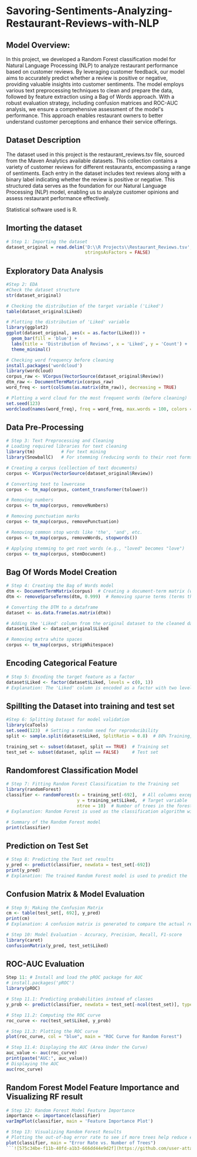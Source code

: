 # Savoring-Sentiments-Analyzing-Restaurant-Reviews-with-NLP

## Model Overview:

In this project, we developed a Random Forest classification model for Natural Language Processing (NLP) to analyze restaurant performance based on customer reviews. By leveraging customer feedback, our model aims to accurately predict whether a review is positive or negative, providing valuable insights into customer sentiments. The model employs various text preprocessing techniques to clean and prepare the data, followed by feature extraction using a Bag of Words approach. With a robust evaluation strategy, including confusion matrices and ROC-AUC analysis, we ensure a comprehensive assessment of the model's performance. This approach enables restaurant owners to better understand customer perceptions and enhance their service offerings.

## Dataset Description

The dataset used in this project is the restaurant_reviews.tsv file, sourced from the Maven Analytics available datasets. This collection contains a variety of customer reviews for different restaurants, encompassing a range of sentiments. Each entry in the dataset includes text reviews along with a binary label indicating whether the review is positive or negative. This structured data serves as the foundation for our Natural Language Processing (NLP) model, enabling us to analyze customer opinions and assess restaurant performance effectively.

Statistical software used is R.

## Imorting the dataset
```R
# Step 1: Importing the dataset
dataset_original = read.delim('D:\\R Projects\\Restaurant_Reviews.tsv', quote = '', 
                              stringsAsFactors = FALSE)
```
## Exploratory Data Analysis
```R
#Step 2: EDA
#Check the dataset structure
str(dataset_original)

# Checking the distribution of the target variable ('Liked')
table(dataset_original$Liked)

# Plotting the distribution of 'Liked' variable
library(ggplot2)
ggplot(dataset_original, aes(x = as.factor(Liked))) +
  geom_bar(fill = 'blue') +
  labs(title = 'Distribution of Reviews', x = 'Liked', y = 'Count') +
  theme_minimal()

# Checking word frequency before cleaning
install.packages('wordcloud')
library(wordcloud)
corpus_raw <- VCorpus(VectorSource(dataset_original$Review))
dtm_raw <- DocumentTermMatrix(corpus_raw)
word_freq <- sort(colSums(as.matrix(dtm_raw)), decreasing = TRUE)

# Plotting a word cloud for the most frequent words (before cleaning)
set.seed(123)
wordcloud(names(word_freq), freq = word_freq, max.words = 100, colors = brewer.pal(8, 'Dark2'))
```

## Data Pre-Processing
```R
# Step 3: Text Preprocessing and Cleaning
# Loading required libraries for text cleaning
library(tm)          # For text mining
library(SnowballC)   # For stemming (reducing words to their root forms)

# Creating a corpus (collection of text documents)
corpus <- VCorpus(VectorSource(dataset_original$Review))

# Converting text to lowercase
corpus <- tm_map(corpus, content_transformer(tolower))

# Removing numbers
corpus <- tm_map(corpus, removeNumbers)

# Removing punctuation marks
corpus <- tm_map(corpus, removePunctuation)

# Removing common stop words like 'the', 'and', etc.
corpus <- tm_map(corpus, removeWords, stopwords())

# Applying stemming to get root words (e.g., "loved" becomes "love")
corpus <- tm_map(corpus, stemDocument)
```
## Bag Of Words Model Creation 
```R
# Step 4: Creating the Bag of Words model
dtm <- DocumentTermMatrix(corpus)  # Creating a document-term matrix (word frequency table)
dtm <- removeSparseTerms(dtm, 0.999)  # Removing sparse terms (terms that appear in very few documents)

# Converting the DTM to a dataframe
dataset <- as.data.frame(as.matrix(dtm))

# Adding the 'Liked' column from the original dataset to the cleaned data
dataset$Liked <- dataset_original$Liked

# Removing extra white spaces
corpus <- tm_map(corpus, stripWhitespace)
```
## Encoding Categorical Feature
```R
# Step 5: Encoding the target feature as a factor
dataset$Liked <- factor(dataset$Liked, levels = c(0, 1))
# Explanation: The 'Liked' column is encoded as a factor with two levels: 0 (negative review) and 1 (positive review).
```

## Spillting the Dataset into training and test set
```R
#Step 6: Splitting Dataset for model validation 
library(caTools)
set.seed(123)  # Setting a random seed for reproducibility
split <- sample.split(dataset$Liked, SplitRatio = 0.8)  # 80% Training, 20% Test

training_set <- subset(dataset, split == TRUE)  # Training set
test_set <- subset(dataset, split == FALSE)     # Test set
```
## Randomforest Classification Model
```R
# Step 7: Fitting Random Forest Classification to the Training set
library(randomForest)
classifier <- randomForest(x = training_set[-692],  # All columns except the target variable
                           y = training_set$Liked,  # Target variable
                           ntree = 10)  # Number of trees in the forest
# Explanation: Random Forest is used as the classification algorithm with 10 trees.

# Summary of the Random Forest model
print(classifier)
```
## Prediction on Test Set
```R
# Step 8: Predicting the Test set results
y_pred <- predict(classifier, newdata = test_set[-692])
print(y_pred)
# Explanation: The trained Random Forest model is used to predict the 'Liked' label for the test set.
```
## Confusion Matrix & Model Evaluation
```R
# Step 9: Making the Confusion Matrix
cm <- table(test_set[, 692], y_pred)
print(cm)
# Explanation: A confusion matrix is generated to compare the actual results with the predicted results.

# Step 10: Model Evaluation - Accuracy, Precision, Recall, F1-score
library(caret)
confusionMatrix(y_pred, test_set$Liked)
```
## ROC-AUC Evaluation
```R
Step 11: # Install and load the pROC package for AUC
# install.packages('pROC')
library(pROC)

# Step 11.1: Predicting probabilities instead of classes
y_prob <- predict(classifier, newdata = test_set[-ncol(test_set)], type = "prob")[, 2]

# Step 11.2: Computing the ROC curve
roc_curve <- roc(test_set$Liked, y_prob)

# Step 11.3: Plotting the ROC curve
plot(roc_curve, col = "blue", main = "ROC Curve for Random Forest")

# Step 11.4: Displaying the AUC (Area Under the Curve)
auc_value <- auc(roc_curve)
print(paste("AUC:", auc_value))
# Displaying the AUC
auc(roc_curve)
```
## Random Forest Model Feature Importance and Visualizing RF result
```R
# Step 12: Random Forest Model Feature Importance
importance <- importance(classifier)
varImpPlot(classifier, main = 'Feature Importance Plot')

# Step 13: Visualizing Random Forest Results
# Plotting the out-of-bag error rate to see if more trees help reduce error
plot(classifier, main = "Error Rate vs. Number of Trees")
```![575c34be-f11b-40fd-a1b3-666dd44e9d2f](https://github.com/user-attachments/assets/46e7f3e6-d82a-416a-8fe3-12d44c7f19c8)

